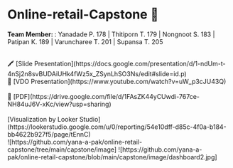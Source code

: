 # Online-retail-Capstone 📝

<b> Team Member: </b>  : Yanadade P. 178 | Thitiporn T. 179 | Nongnoot S. 183 | Patipan K. 189 | Varuncharee T. 201 | Supansa T. 205

<br>
🖍 [Slide Presentation](https://docs.google.com/presentation/d/1-ndUm-t-4nSj2n8svBUDAiUHk4fWz5x_ZSynLhSO3Ns/edit#slide=id.p)
<br>
🎥 [VDO Presentation](https://www.youtube.com/watch?v=uW_p3cJU43Q)

<br>

<br>
📃 [PDF](https://drive.google.com/file/d/1FAsZK44yCUwdi-767ce-NH84uJ6V-xKc/view?usp=sharing)
<br>

<br>
[Visualization by Looker Studio]
(https://lookerstudio.google.com/u/0/reporting/54e10dff-d85c-4f0a-b184-bb4622b927f5/page/tEnnC)
<br>
![https://github.com/yana-a-pak/online-retail-capstone/tree/main/capstone/image]
![https://github.com/yana-a-pak/online-retail-capstone/blob/main/capstone/image/dashboard2.jpg]